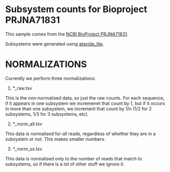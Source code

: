 # Subsystem counts for Bioproject PRJNA71831

This sample comes from the [NCBI BioProject PRJNA71831](https://www.ncbi.nlm.nih.gov/bioproject/?term=PRJNA71831).

Subsystems were generated using [atavide_lite](https://github.com/linsalrob/atavide_lite).



# NORMALIZATIONS

Currently we perform three normalizations:

1. \*\_raw.tsv

This is the non-normalised data, so just the raw counts. For each sequence, if it appears in one subsystem we incremenet that count by 1, but if it occurs in more than one subsystem, we increment that count by 1/n (1/2 for 2 subsystems, 1/3 for 3 subsystems, etc).

2. \*\_norm\_all.tsv

This data is normalised for _all_ reads, regardless of whether they are in a subsystem or not. This makes smaller numbers. 

3. \*\_norm\_ss.tsv

This data is normalised only to the number of reads that match to subsystems, so if there is a lot of other stuff we ignore it.


